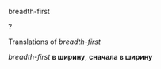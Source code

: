breadth-first

?


Translations of _breadth-first_

_breadth-first_
**в ширину**, **сначала в ширину**